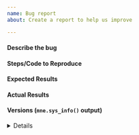 ```yaml
---
name: Bug report
about: Create a report to help us improve

---
```

<!--
Further instructions on how to fill a bug refer here:
https://martinos.org/mne/stable/faq.html#i-think-i-found-a-bug-what-do-i-do

If your issue is a usage question, submit it here instead:
- The mne-python gitter: https://gitter.im/mne-tools/mne-python
- The mne-analysis mailing list: https://mail.nmr.mgh.harvard.edu/mailman/listinfo/mne_analysis
-->

#### Describe the bug
<!--
Please provide a clear and concise description of what the bug is.
-->

#### Steps/Code to Reproduce
<!--
Please provide a code snippet or Minimal Working Example (MWE) to replicate your
problem. https://en.wikipedia.org/wiki/Minimal_Working_Example

This MWE should be auto conained. Other mne-python contributors should be able
to copy paste the provided snippet and replicate your results. In this regard,
it is prefered that the MWE use MNE sample data. Otherwise, provide all the data
needed to replicate.

If the code is too long, feel free to put it in a public gist and link
it in the issue: https://gist.github.com

Example:
```
from sklearn.feature_extraction.text import CountVectorizer
from sklearn.decomposition import LatentDirichletAllocation

docs = ["Help I have a bug" for i in range(1000)]

vectorizer = CountVectorizer(input=docs, analyzer='word')
lda_features = vectorizer.fit_transform(docs)

lda_model = LatentDirichletAllocation(
    n_topics=10,
    learning_method='online',
    evaluate_every=10,
    n_jobs=4,
)
model = lda_model.fit(lda_features)
```
-->

#### Expected Results
<!-- 
Provide a clear and concise description of what you expected results.

Example: No error is thrown.
-->

#### Actual Results
<!-- 
Please paste or specifically describe the actual output or traceback. 
Include screenshots if necessary.

-->

#### Versions (``mne.sys_info()`` output)
<details>
<!--
[paste the output of ``mne.sys_info()`` here below this line]
-->

</details>


<!-- Thanks for contributing! -->

